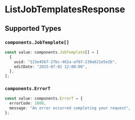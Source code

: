 # ListJobTemplatesResponse


## Supported Types

### `components.JobTemplate[]`

```typescript
const value: components.JobTemplate[] = [
  {
    uuid: "123e4567-27bc-462a-af07-230a621e5e2b",
    editDate: "2025-07-01 12:00:00",
  },
];
```

### `components.ErrorT`

```typescript
const value: components.ErrorT = {
  errorCode: 1000,
  message: "An error occurred completing your request",
};
```

